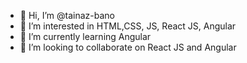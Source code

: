 - 👋 Hi, I’m @tainaz-bano
- 👀 I’m interested in HTML,CSS, JS, React JS, Angular
- 🌱 I’m currently learning Angular
- 💞️ I’m looking to collaborate on React JS and Angular

<!---
tainaz-bano/tainaz-bano is a ✨ special ✨ repository because its `README.md` (this file) appears on your GitHub profile.
You can click the Preview link to take a look at your changes.
--->

